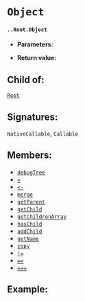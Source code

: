 # `Object`

#### `..Root.Object`

* **Parameters:**

* **Return value:**

## Child of:

[`Root`](docs..Root.md)

## Signatures:

`NativeCallable`, `Callable`

## Members:

- [`debugTree`](docs..Root.Object.debugTree.md)
- [`=`](docs..Root.Object.=.md)
- [`<-`](docs..Root.Object.<-.md)
- [`merge`](docs..Root.Object.merge.md)
- [`getParent`](docs..Root.Object.getParent.md)
- [`getChild`](docs..Root.Object.getChild.md)
- [`getChildrenArray`](docs..Root.Object.getChildrenArray.md)
- [`hasChild`](docs..Root.Object.hasChild.md)
- [`addChild`](docs..Root.Object.addChild.md)
- [`getName`](docs..Root.Object.getName.md)
- [`copy`](docs..Root.Object.copy.md)
- [`!=`](docs..Root.Object.!=.md)
- [`==`](docs..Root.Object.==.md)
- [`===`](docs..Root.Object.===.md)


## Example:

